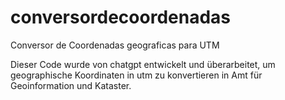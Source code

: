 # conversordecoordenadas
Conversor de Coordenadas geograficas para UTM

Dieser Code wurde von chatgpt entwickelt und überarbeitet, um geographische Koordinaten in utm zu konvertieren in Amt für Geoinformation und Kataster. 
